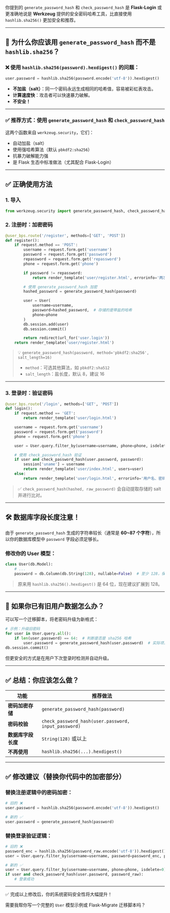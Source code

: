 你提到的 `generate_password_hash` 和 `check_password_hash` 是 **Flask-Login** 或更准确地说是 **Werkzeug** 提供的安全密码哈希工具，比直接使用 `hashlib.sha256()` 更加安全和推荐。

---

## 🔐 为什么你应该用 `generate_password_hash` 而不是 `hashlib.sha256`？

### ❌ 使用 `hashlib.sha256(password).hexdigest()` 的问题：
```python
user.password = hashlib.sha256(password.encode('utf-8')).hexdigest()
```
- **不加盐（salt）**：同一个密码永远生成相同的哈希值，容易被彩虹表攻击。
- **计算速度快**：攻击者可以快速暴力破解。
- **不安全！**

---

### ✅ 推荐方式：使用 `generate_password_hash` 和 `check_password_hash`

这两个函数来自 `werkzeug.security`，它们：
- 自动加盐（salt）
- 使用强哈希算法（默认 `pbkdf2:sha256`）
- 抗暴力破解能力强
- 是 Flask 生态中标准做法（尤其配合 Flask-Login）

---

## ✅ 正确使用方法

### 1. 导入
```python
from werkzeug.security import generate_password_hash, check_password_hash
```

### 2. 注册时：加密密码
```python
@user_bps.route('/register', methods=['GET', 'POST'])
def register():
    if request.method == 'POST':
        username = request.form.get('username')
        password = request.form.get('password')
        repassword = request.form.get('repassword')
        phone = request.form.get('phone')

        if password != repassword:
            return render_template('user/register.html', errorinfo='两次输入的密码不一致')

        # 使用 generate_password_hash 加密
        hashed_password = generate_password_hash(password)

        user = User(
            username=username,
            password=hashed_password,  # 存储的是带盐的哈希
            phone=phone
        )
        db.session.add(user)
        db.session.commit()

        return redirect(url_for('user.login'))
    return render_template('user/register.html')
```

> 💡 `generate_password_hash(password, method='pbkdf2:sha256', salt_length=16)`
> - `method`：可选其他算法，如 `pbkdf2:sha512`
> - `salt_length`：盐长度，默认 8，建议 16

---

### 3. 登录时：验证密码
```python
@user_bps.route('/login', methods=['GET', 'POST'])
def login():
    if request.method == 'GET':
        return render_template('user/login.html')

    username = request.form.get('username')
    password = request.form.get('password')
    phone = request.form.get('phone')

    user = User.query.filter_by(username=username, phone=phone, isdelete=0).first()

    # 使用 check_password_hash 验证
    if user and check_password_hash(user.password, password):
        session['uname'] = username
        return render_template('user/index.html', users=user)
    else:
        return render_template('user/login.html', errorinfo='用户名、密码或手机号错误')
```

> ✅ `check_password_hash(hashed, raw_password)` 会自动提取存储的 salt 并进行比对。

---

## 🛠 数据库字段长度注意！

由于 `generate_password_hash` 生成的字符串较长（通常是 **60~87 个字符**），所以你的数据库模型中 `password` 字段必须足够长。

### 修改你的 User 模型：
```python
class User(db.Model):
    # ...
    password = db.Column(db.String(128), nullable=False)  # 至少 128，保险起见
```

> 原来用 `hashlib.sha256().hexdigest()` 是 64 位，现在建议扩展到 128。

---

## 🔄 如果你已有旧用户数据怎么办？

可以写一个迁移脚本，将老密码升级为新格式：

```python
# 示例：升级旧密码
for user in User.query.all():
    if len(user.password) == 64:  # 判断是否是 sha256 哈希
        user.password = generate_password_hash(user.password)  # 实际项目中需谨慎处理
db.session.commit()
```

但更安全的方式是在用户下次登录时检测并自动升级。

---

## ✅ 总结：你应该怎么做？

| 功能 | 推荐做法 |
|------|---------|
| **密码加密存储** | `generate_password_hash(password)` |
| **密码校验** | `check_password_hash(user.password, input_password)` |
| **数据库字段长度** | `String(128)` 或以上 |
| **不再使用** | `hashlib.sha256(...).hexdigest()` |

---

## ✅ 修改建议（替换你代码中的加密部分）

### 替换注册逻辑中的密码加密：
```python
# 旧的 ❌
user.password = hashlib.sha256(password.encode('utf-8')).hexdigest()

# 新的 ✅
user.password = generate_password_hash(password)
```

### 替换登录验证逻辑：
```python
# 旧的 ❌
password_enc = hashlib.sha256(password_raw.encode('utf-8')).hexdigest()
user = User.query.filter_by(username=username, password=password_enc, phone=phone).first()

# 新的 ✅
user = User.query.filter_by(username=username, phone=phone, isdelete=0).first()
if user and check_password_hash(user.password, password_raw):
    # 登录成功
```

---

✅ 完成以上修改后，你的系统密码安全性将大幅提升！

需要我帮你写一个完整的 `User` 模型示例或 Flask-Migrate 迁移脚本吗？